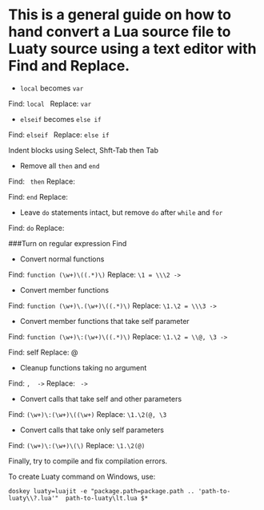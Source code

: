 # This is a general guide on how to hand convert a Lua source file to Luaty source using a text editor with Find and Replace.

* `local` becomes `var`

Find: `local `
Replace: `var `

* `elseif` becomes `else if`

Find: `elseif `
Replace: `else if `


Indent blocks using Select, Shft-Tab then Tab

* Remove all `then` and `end`

Find: ` then`
Replace:

Find: `end`
Replace:


* Leave `do` statements intact, but remove `do` after `while` and `for`

Find: `do`
Replace:



###Turn on regular expression Find


* Convert normal functions

Find: `function (\w+)\((.*)\)`
Replace: `\1 = \\\2 ->`

* Convert member functions

Find: `function (\w+)\.(\w+)\((.*)\)`
Replace: `\1.\2 = \\\3 ->`


* Convert member functions that take self parameter

Find: `function (\w+)\:(\w+)\((.*)\)`
Replace: `\1.\2 = \\@, \3 ->`

Find: self
Replace: @


* Cleanup functions taking no argument

Find: `,  ->`
Replace: ` ->`


* Convert calls that take self and other parameters

Find: `(\w+)\:(\w+)\((\w+)`
Replace: `\1.\2(@, \3`


* Convert calls that take only self parameters

Find: `(\w+)\:(\w+)\(\)`
Replace: `\1.\2(@)`



Finally, try to compile and fix compilation errors.




To create Luaty command on Windows, use:
```
doskey luaty=luajit -e "package.path=package.path .. 'path-to-luaty\\?.lua'"  path-to-luaty\lt.lua $*
```